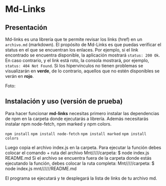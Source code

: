 # Md-Links

## Presentación

Md-links es una librería que te permite revisar los links (href) en un `archivo.md` (markdown). El propósito de Md-Links es que puedas verificar el status en el que se encuentran los enlaces. Por ejemplo, si el link encontrado se encuentra disponible, la aplicación mostrará `status: 200 Ok`. En caso contrario, y el link está roto, la consola mostrará, por ejemplo, `status: 404 Not Found`.
Si los hipervínculos no tienen problemas se visualizarán en **verde**, de lo contrario, aquellos que no estén disponibles se verán en **rojo**.

Foto:

## Instalación y uso (versión de prueba)

Para hacer funcionar **md-links** necesitas primero instalar las dependencias de npm en la carpeta donde ejecutarás a librería. Además necesitarás instalar npm node-fetch, npm marked y npm colors.

`npm install` 
`npm install node-fetch` 
`npm install marked` 
`npm install colors` 

Luego copia el archivo index.js en la carpeta.
Para ejecutar la función debes colocar el comando + ruta del archivo
Mnt/////carpeta: $ node index.js README.md
Si el archivo se encuentra fuera de la carpeta donde estás ejecutando la función, debes colocar la ruta completa:
Mnt/////carpeta: $ node index.js mnt//////README.md

El programa se ejecutará y te desplegará la lista de links de tu archivo md.
